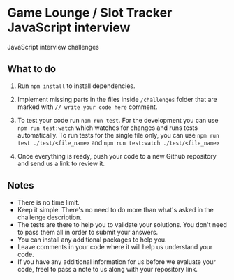 # Game Lounge / Slot Tracker JavaScript interview

JavaScript interview challenges

## What to do

1. Run `npm install` to install dependencies.

2. Implement missing parts in the files inside `/challenges` folder that are marked with `// write your code here` comment.

3. To test your code run `npm run test`. For the development you can use `npm run test:watch` which watches for changes and runs tests automatically. To run tests for the single file only, you can use `npm run test ./test/<file_name>` and `npm run test:watch ./test/<file_name>`

4. Once everything is ready, push your code to a new Github repository and send us a link to review it.

## Notes

- There is no time limit.
- Keep it simple. There's no need to do more than what's asked in the challenge description.
- The tests are there to help you to validate your solutions. You don't need to pass them all in order to submit your answers.
- You can install any additional packages to help you.
- Leave comments in your code where it will help us understand your code.
- If you have any additional information for us before we evaluate your code, freel to pass a note to us along with your repository link.
